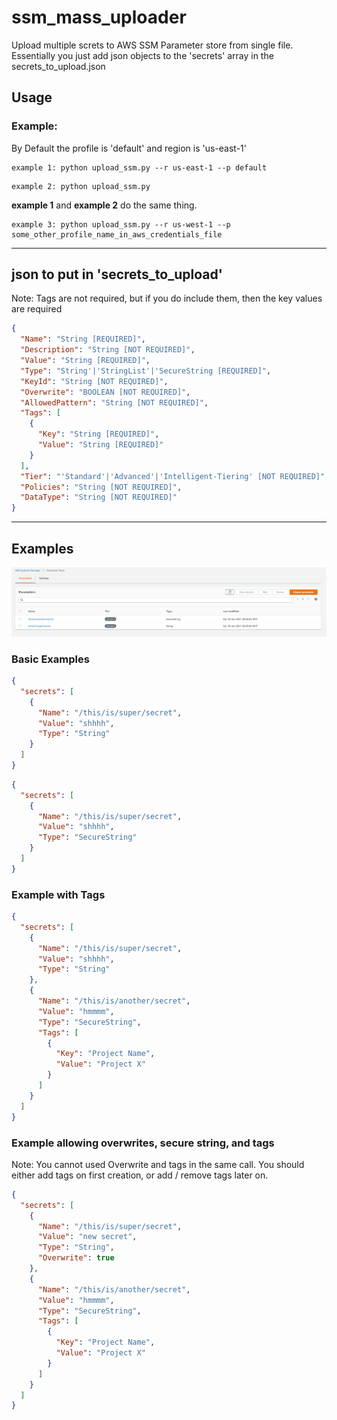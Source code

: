 # ssm_mass_uploader

Upload multiple screts to AWS SSM Parameter store from single file. Essentially you just add json objects to the 'secrets' array in the secrets_to_upload.json

## Usage

### Example:

By Default the profile is 'default' and region is 'us-east-1'

```
example 1: python upload_ssm.py --r us-east-1 --p default
```

```
example 2: python upload_ssm.py
```

**example 1** and **example 2** do the same thing.

```
example 3: python upload_ssm.py --r us-west-1 --p some_other_profile_name_in_aws_credentials_file
```

---

## json to put in 'secrets_to_upload'

Note: Tags are not required, but if you do include them, then the key values are required

```json
{
  "Name": "String [REQUIRED]",
  "Description": "String [NOT REQUIRED]",
  "Value": "String [REQUIRED]",
  "Type": "String'|'StringList'|'SecureString [REQUIRED]",
  "KeyId": "String [NOT REQUIRED]",
  "Overwrite": "BOOLEAN [NOT REQUIRED]",
  "AllowedPattern": "String [NOT REQUIRED]",
  "Tags": [
    {
      "Key": "String [REQUIRED]",
      "Value": "String [REQUIRED]"
    }
  ],
  "Tier": "'Standard'|'Advanced'|'Intelligent-Tiering' [NOT REQUIRED]",
  "Policies": "String [NOT REQUIRED]",
  "DataType": "String [NOT REQUIRED]"
}
```

---

## Examples

![Example Secrets](example_secrets.png)

### Basic Examples

```json
{
  "secrets": [
    {
      "Name": "/this/is/super/secret",
      "Value": "shhhh",
      "Type": "String"
    }
  ]
}
```

```json
{
  "secrets": [
    {
      "Name": "/this/is/super/secret",
      "Value": "shhhh",
      "Type": "SecureString"
    }
  ]
}
```

### Example with Tags

```json
{
  "secrets": [
    {
      "Name": "/this/is/super/secret",
      "Value": "shhhh",
      "Type": "String"
    },
    {
      "Name": "/this/is/another/secret",
      "Value": "hmmmm",
      "Type": "SecureString",
      "Tags": [
        {
          "Key": "Project Name",
          "Value": "Project X"
        }
      ]
    }
  ]
}
```

### Example allowing overwrites, secure string, and tags

Note: You cannot used Overwrite and tags in the same call. You should either add tags on first creation, or add / remove tags later on.

```json
{
  "secrets": [
    {
      "Name": "/this/is/super/secret",
      "Value": "new secret",
      "Type": "String",
      "Overwrite": true
    },
    {
      "Name": "/this/is/another/secret",
      "Value": "hmmmm",
      "Type": "SecureString",
      "Tags": [
        {
          "Key": "Project Name",
          "Value": "Project X"
        }
      ]
    }
  ]
}
```
